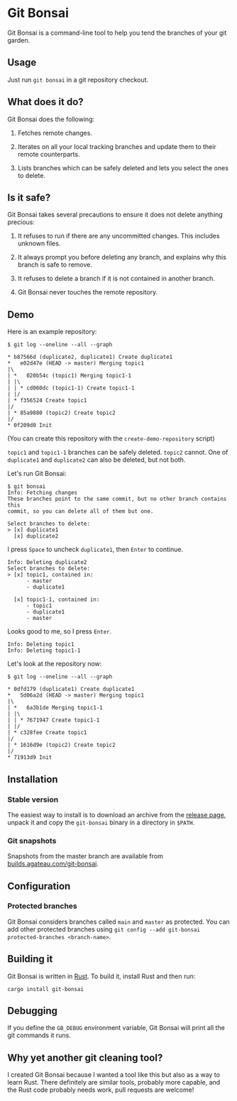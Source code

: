 # Git Bonsai

Git Bonsai is a command-line tool to help you tend the branches of your git garden.

## Usage

Just run `git bonsai` in a git repository checkout.

## What does it do?

Git Bonsai does the following:

1. Fetches remote changes.

2. Iterates on all your local tracking branches and update them to their remote counterparts.

3. Lists branches which can be safely deleted and lets you select the ones to delete.

## Is it safe?

Git Bonsai takes several precautions to ensure it does not delete anything precious:

1. It refuses to run if there are any uncommitted changes. This includes unknown files.

2. It always prompt you before deleting any branch, and explains why this branch is safe to remove.

3. It refuses to delete a branch if it is not contained in another branch.

4. Git Bonsai never touches the remote repository.

## Demo

Here is an example repository:

```
$ git log --oneline --all --graph

* b87566d (duplicate2, duplicate1) Create duplicate1
*   e02d47e (HEAD -> master) Merging topic1
|\
| *   020b54c (topic1) Merging topic1-1
| |\
| | * cd060dc (topic1-1) Create topic1-1
| |/
| * f356524 Create topic1
|/
| * 85a9880 (topic2) Create topic2
|/
* 0f209d0 Init
```

(You can create this repository with the `create-demo-repository` script)

`topic1` and `topic1-1` branches can be safely deleted. `topic2` cannot. One of `duplicate1` and `duplicate2` can also be deleted, but not both.

Let's run Git Bonsai:

```
$ git bonsai
Info: Fetching changes
These branches point to the same commit, but no other branch contains this
commit, so you can delete all of them but one.

Select branches to delete:
> [x] duplicate1
  [x] duplicate2
```

I press `Space` to uncheck `duplicate1`, then `Enter` to continue.

```
Info: Deleting duplicate2
Select branches to delete:
> [x] topic1, contained in:
      - master
      - duplicate1

  [x] topic1-1, contained in:
      - topic1
      - duplicate1
      - master
```

Looks good to me, so I press `Enter`.

```
Info: Deleting topic1
Info: Deleting topic1-1
```

Let's look at the repository now:

```
$ git log --oneline --all --graph

* 0dfd179 (duplicate1) Create duplicate1
*   5d06a2d (HEAD -> master) Merging topic1
|\
| *   6a3b1de Merging topic1-1
| |\
| | * 7671947 Create topic1-1
| |/
| * c328fee Create topic1
|/
| * 1616d9e (topic2) Create topic2
|/
* 71913d9 Init
```

## Installation

### Stable version

The easiest way to install is to download an archive from the [release page][release], unpack it and copy the `git-bonsai` binary in a directory in `$PATH`.

[release]: https://github.com/agateau/git-bonsai/releases

### Git snapshots

Snapshots from the master branch are available from [builds.agateau.com/git-bonsai](https://builds.agateau.com/git-bonsai).

## Configuration

### Protected branches

Git Bonsai considers branches called `main` and `master` as protected. You can add other protected branches using `git config --add git-bonsai protected-branches <branch-name>`.

## Building it

Git Bonsai is written in [Rust][]. To build it, install Rust and then run:

```
cargo install git-bonsai
```

[Rust]: https://www.rust-lang.org

## Debugging

If you define the `GB_DEBUG` environment variable, Git Bonsai will print all the git commands it runs.

## Why yet another git cleaning tool?

I created Git Bonsai because I wanted a tool like this but also as a way to learn Rust. There definitely are similar tools, probably more capable, and the Rust code probably needs work, pull requests are welcome!
